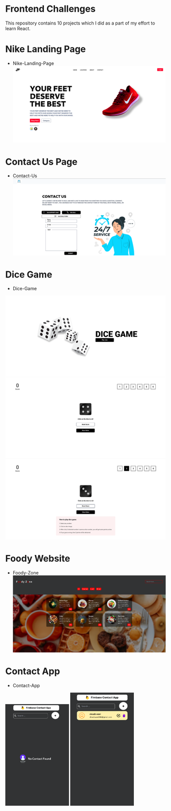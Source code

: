 # Frontend Challenges
This repository contains 10 projects which I did as a part of my effort to learn React.

# Nike Landing Page
- Nike-Landing-Page
![Nike Image](/Screenshots/nike.png)

# Contact Us Page
- Contact-Us
![Contact Us Page](/Screenshots/contact-us.png)

# Dice Game
- Dice-Game
<img src="Screenshots/diceHome.png" alt="Dice Game Home Page"/>
<img src="Screenshots/dicePlay.png" alt="Dice Game Play Page"/>
<img src="Screenshots/diceEx.png" alt="Dice Game Example Page"/>

# Foody Website
- Foody-Zone
![Website Image](./Screenshots/foody.png)

# Contact App
- Contact-App

<img src="Screenshots/contact-App.png" width="200px">
<img src="Screenshots/contact-App2.png" width="200px">